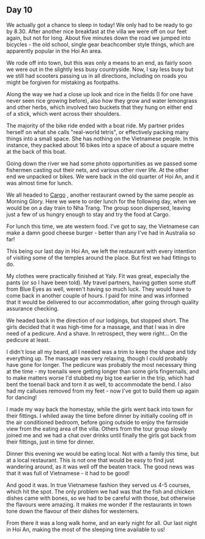 ## Day 10

We actually got a chance to sleep in today! We only had to be ready to go by 8.30. After another nice breakfast at the villa we were off on our feet again, but not for long. About five minutes down the road we jumped into bicycles - the old school, single gear beachcomber style things,  which are apparently popular in the Hoi An area. 

We rode off into town, but this was only a means to an end,  as fairly soon we were out in the slightly less busy countryside. Now, I say less busy but  we still had scooters passing us in all directions, including on roads you might be forgiven for mistaking as footpaths.

Along the way we had a close up look and rice in the fields (I for one have never seen rice growing before), also how they grow and water lemongrass and other herbs,  which involved two buckets that they hung on either end of a stick, which went across their shoulders. 

The majority of the bike ride ended with a boat ride. My partner prides herself on what she calls "real-world tetris", or effectively packing many things into a small space. She has nothing on the Vietnamese people. In this instance,  they packed about 16 bikes into a space  of about a square metre at the back of this boat. 

Going down the river we had some photo opportunities as we passed some fishermen casting out their nets, and various other river life. At the other end we unpacked or bikes. We were back in the old quarter of Hoi An,  and it was almost time for lunch. 

We all headed to [Cargo]( http://www.tripadvisor.com/Restaurant_Review-g298082-d1122024-Reviews-The_Cargo_Club-Hoi_An_Quang_Nam_Province.html ) , another restaurant owned by the same people as Morning Glory. Here we were to order lunch for the following day,  when we would be on a day train to Nha Trang. The group soon dispersed,  leaving just a few of us hungry enough to stay and try the food at Cargo. 

For lunch this time, we ate western food. I've got to say, the Vietnamese can make a damn good cheese burger - better than any I've had in Australia so far!

This being our last day in Hoi An, we left the restaurant with every intention of visiting some of the temples around the place. But first we had fittings to do.

My clothes were practically finished at Yaly. Fit was great, especially the pants (or so I have been told). My travel partners,  having gotten some stuff from Blue Eyes as well, weren't having so much luck. They would have to come back in another couple of hours. I paid for mine and was informed that it would be delivered to our accommodation, after going through quality assurance checking. 

We headed back in the direction of our lodgings,  but stopped short. The girls decided that it was high-time for a massage,  and that I was in dire need of a pedicure. And a shave. In retrospect,  they were right... On the pedicure at least. 

I didn't lose all my beard,  all I needed was a trim to keep the shape and tidy everything up. The massage was very relaxing, though I could probably have gone for longer. The pedicure was probably the most necessary thing at the time - my toenails were getting longer than some girls fingernails, and to make matters worse I'd stubbed my big toe earlier in the trip,  which had bent the toenail back and torn it as well, to accommodate the bend. I also had my calluses removed from my feet -  now I've got to build them up again for dancing!

I made my way back the homestay, while the girls went back into town for their fittings. I whiled away the time before dinner by initially cooling off in the air conditioned bedroom, before going outside to enjoy the farmside view from the eating area of the villa. Others from the tour group slowly joined me and we had a chat over drinks until finally the girls got back from their fittings, just in time for dinner. 

Dinner this evening we would be eating local. Not with a family this time, but at a local restaurant. This is not one that would be easy to find just wandering around, as it was well off the beaten track. The good news was that it was full of Vietnamese - it had to be good! 

And good it was. In true Vietnamese fashion they served us 4-5 courses, which hit the spot. The only problem we had was that the fish and chicken dishes came with bones, so we had to be careful with those, but otherwise the flavours were amazing. It makes me wonder if the restaurants in town tone down the flavour of their dishes  for westerners.

From there it was a long walk home, and an early night for all. Our last night in Hoi An, making the most of the sleeping time available to us! 